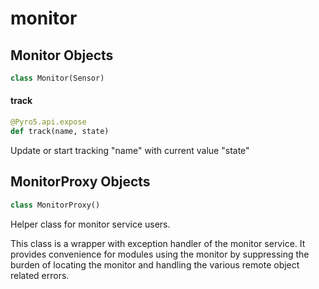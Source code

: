 <a id="monitor"></a>

# monitor

<a id="monitor.Monitor"></a>

## Monitor Objects

```python
class Monitor(Sensor)
```

<a id="monitor.Monitor.track"></a>

#### track

```python
@Pyro5.api.expose
def track(name, state)
```

Update or start tracking "name" with current value "state"

<a id="monitor.MonitorProxy"></a>

## MonitorProxy Objects

```python
class MonitorProxy()
```

Helper class for monitor service users.

This class is a wrapper with exception handler of the monitor service. It
provides convenience for modules using the monitor by suppressing the
burden of locating the monitor and handling the various remote object
related errors.


